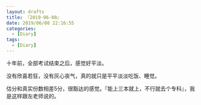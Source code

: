 ```yaml
---
layout: drafts
title: 『2019-06-08』
date: 2019/06/08 22:16:55
categories:
  - [Diary]
tags:
  - [Diary]
---
```


十年前，全部考试结束之后，感觉好平淡。

没有欣喜若狂，没有灰心丧气，真的就只是平平淡淡吃饭、睡觉。

估分和真实份数相差5分，很豁达的感觉。『能上三本就上，不行就去个专科』，我是这样跟左老师说的。
